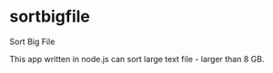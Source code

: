 # sortbigfile
Sort Big File

This app written in node.js can sort large text file - larger than 8 GB. 
